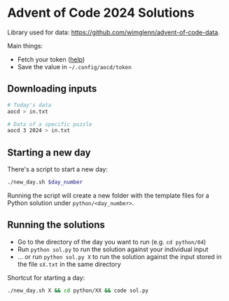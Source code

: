 # Advent of Code 2024 Solutions

Library used for data: <https://github.com/wimglenn/advent-of-code-data>.

Main things:

* Fetch your token ([help](https://github.com/wimglenn/advent-of-code-wim/issues/1))
* Save the value in `~/.config/aocd/token`

## Downloading inputs

```bash
# Today's data
aocd > in.txt

# Data of a specific puzzle
aocd 3 2024 > in.txt
```

## Starting a new day

There's a script to start a new day:

```bash
./new_day.sh $day_number
```

Running the script will create a new folder with the template files for a Python solution
under `python/<day_number>`.

## Running the solutions

* Go to the directory of the day you want to run (e.g. `cd python/04`)
* Run `python sol.py` to run the solution against your individual input
* ... or run `python sol.py X` to run the solution against the input stored in the file `sX.txt` in the same directory

Shortcut for starting a day:

```bash
./new_day.sh X && cd python/XX && code sol.py
```
